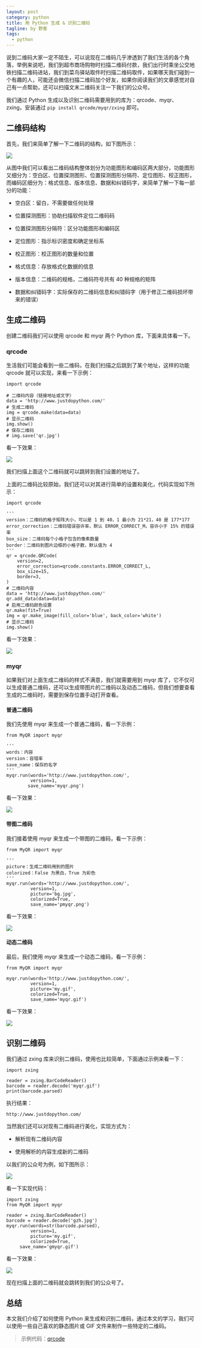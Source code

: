```yaml
---
layout: post
category: python
title: 用 Python 生成 & 识别二维码
tagline: by 野客
tags:
  - python
---
```


说到二维码大家一定不陌生，可以说现在二维码几乎渗透到了我们生活的各个角落，举例来说吧，我们到超市商场购物时扫描二维码付款，我们出行时乘坐公交地铁扫描二维码进站，我们到菜鸟驿站取件时扫描二维码取件，如果哪天我们碰到一个有趣的人，可能还会微信扫描二维码加个好友，如果你阅读我们的文章感觉对自己有一点帮助，还可以扫描文末二维码关注一下我们的公众号。

<!--more-->

我们通过 Python 生成以及识别二维码需要用到的库为：qrcode、myqr、zxing，安装通过 `pip install qrcode/myqr/zxing` 即可。 

## 二维码结构

首先，我们来简单了解一下二维码的结构，如下图所示：

![](http://www.justdopython.com/assets/images/2020/qrcode/1.PNG)

从图中我们可以看出二维码结构整体划分为功能图形和编码区两大部分，功能图形又细分为：空白区、位置探测图形、位置探测图形分隔符、定位图形、校正图形，而编码区细分为：格式信息、版本信息、数据和纠错码字，来简单了解一下每一部分的功能：

* 空白区：留白，不需要做任何处理

* 位置探测图形：协助扫描软件定位二维码码

* 位置探测图形分隔符：区分功能图形和编码区

* 定位图形：指示标识密度和确定坐标系

* 校正图形：校正图形的数量和位置

* 格式信息：存放格式化数据的信息

* 版本信息：二维码的规格，二维码符号共有 40 种规格的矩阵

* 数据和纠错码字：实际保存的二维码信息和纠错码字（用于修正二维码损坏带来的错误）

## 生成二维码

创建二维码我们可以使用  qrcode 和 myqr 两个 Python 库，下面来具体看一下。

### qrcode 

生活我们可能会看到一些二维码，在我们扫描之后跳到了某个地址，这样的功能 qrcode 就可以实现，来看一下示例：

```
import qrcode

# 二维码内容（链接地址或文字）
data = 'http://www.justdopython.com/'
# 生成二维码
img = qrcode.make(data=data)
# 显示二维码
img.show()
# 保存二维码
# img.save('qr.jpg')
```

看一下效果：

![](http://www.justdopython.com/assets/images/2020/qrcode/2.PNG)

我们扫描上面这个二维码就可以跳转到我们设置的地址了。

上面的二维码比较原始，我们还可以对其进行简单的设置和美化，代码实现如下所示：

```
import qrcode

'''
version：二维码的格子矩阵大小，可以是 1 到 40，1 最小为 21*21，40 是 177*177
error_correction：二维码错误容许率，默认 ERROR_CORRECT_M，容许小于 15% 的错误率
box_size：二维码每个小格子包含的像素数量
border：二维码到图片边框的小格子数，默认值为 4
'''
qr = qrcode.QRCode(
    version=2,
    error_correction=qrcode.constants.ERROR_CORRECT_L,
    box_size=15,
    border=3,
)
# 二维码内容
data = 'http://www.justdopython.com/'
qr.add_data(data=data)
# 启用二维码颜色设置
qr.make(fit=True)
img = qr.make_image(fill_color='blue', back_color='white')
# 显示二维码
img.show()
```

看一下效果：

![](http://www.justdopython.com/assets/images/2020/qrcode/3.PNG)

### myqr

如果我们对上面生成二维码的样式不满意，我们就需要用到 myqr 库了，它不仅可以生成普通二维码，还可以生成带图片的二维码以及动态二维码，但我们想要查看生成的二维码时，需要到保存位置手动打开查看。

#### 普通二维码

我们先使用 myqr 来生成一个普通二维码，看一下示例：

```
from MyQR import myqr

'''
words：内容
version：容错率
save_name：保存的名字
'''
myqr.run(words='http://www.justdopython.com/',
         version=1,
        save_name='myqr.png')
```

 看一下效果：

![](http://www.justdopython.com/assets/images/2020/qrcode/4.PNG)

#### 带图二维码

我们接着使用 myqr 来生成一个带图的二维码，看一下示例：

```
from MyQR import myqr

'''
picture：生成二维码用到的图片
colorized：False 为黑白，True 为彩色
'''
myqr.run(words='http://www.justdopython.com/',
         version=1,
         picture='bg.jpg',
         colorized=True,
         save_name='pmyqr.png')
```

看一下效果：

![](http://www.justdopython.com/assets/images/2020/qrcode/5.PNG)

#### 动态二维码

最后，我们使用 myqr 来生成一个动态二维码，看一下示例：

```
from MyQR import myqr

myqr.run(words='http://www.justdopython.com/',
         version=1,
         picture='my.gif',
         colorized=True,
         save_name='myqr.gif')
```

看一下效果：

![](http://www.justdopython.com/assets/images/2020/qrcode/myqr.gif)

## 识别二维码

我们通过 zxing 库来识别二维码，使用也比较简单，下面通过示例来看一下：

```
import zxing

reader = zxing.BarCodeReader()
barcode = reader.decode('myqr.gif')
print(barcode.parsed)
```

执行结果：

```
http://www.justdopython.com/
```

当然我们还可以对现有二维码进行美化，实现方式为：

* 解析现有二维码内容

* 使用解析的内容生成新的二维码

以我们的公众号为例，如下图所示：

![](http://www.justdopython.com/assets/images/2020/qrcode/gzh.jpg)

看一下实现代码：

```
import zxing
from MyQR import myqr

reader = zxing.BarCodeReader()
barcode = reader.decode('gzh.jpg')
myqr.run(words=str(barcode.parsed),
         version=1,
         picture='my.gif',
         colorized=True,
	 save_name='gmyqr.gif')
```

看一下效果：

![](http://www.justdopython.com/assets/images/2020/qrcode/gmyqr.gif)

现在扫描上面的二维码就会跳转到我们的公众号了。

## 总结

本文我们介绍了如何使用 Python 来生成和识别二维码，通过本文的学习，我们可以使用一些自己喜欢的静态图片或 GIF 文件来制作一些特定的二维码。

> 示例代码：[qrcode](https://github.com/JustDoPython/python-100-day/tree/master/qrcode_demo)

